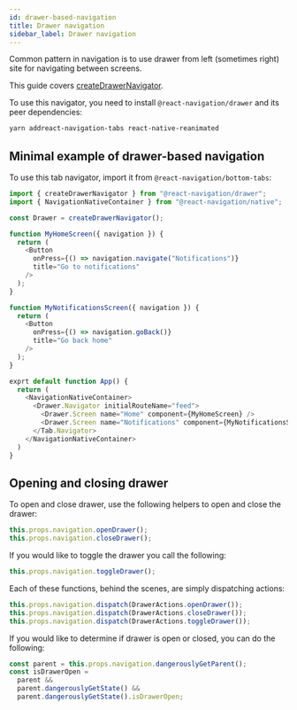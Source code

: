 ```yaml
---
id: drawer-based-navigation
title: Drawer navigation
sidebar_label: Drawer navigation
---
```


Common pattern in navigation is to use drawer from left (sometimes right) site for navigating between screens.

This guide covers [createDrawerNavigator](drawer-navigator.html).

To use this navigator, you need to install `@react-navigation/drawer` and its peer dependencies:


```sh
yarn addreact-navigation-tabs react-native-reanimated
```

## Minimal example of drawer-based navigation

To use this tab navigator, import it from `@react-navigation/bottom-tabs`:


```js
import { createDrawerNavigator } from "@react-navigation/drawer";
import { NavigationNativeContainer } from "@react-navigation/native";

const Drawer = createDrawerNavigator();

function MyHomeScreen({ navigation }) {
  return (
    <Button
      onPress={() => navigation.navigate("Notifications")}
      title="Go to notifications"
    />
  );
}

function MyNotificationsScreen({ navigation }) {
  return (
    <Button
      onPress={() => navigation.goBack()}
      title="Go back home"
    />
  );
}

exprt default function App() {
  return (
    <NavigationNativeContainer>
      <Drawer.Navigator initialRouteName="feed">
        <Drawer.Screen name="Home" component={MyHomeScreen} />
        <Drawer.Screen name="Notifications" component={MyNotificationsScreen} />
      </Tab.Navigator>
    </NavigationNativeContainer>
  )
}

````

## Opening and closing drawer


To open and close drawer, use the following helpers to open and close the drawer:

```js
this.props.navigation.openDrawer();
this.props.navigation.closeDrawer();
```

If you would like to toggle the drawer you call the following:

```js
this.props.navigation.toggleDrawer();
```

Each of these functions, behind the scenes, are simply dispatching actions:

```js
this.props.navigation.dispatch(DrawerActions.openDrawer());
this.props.navigation.dispatch(DrawerActions.closeDrawer());
this.props.navigation.dispatch(DrawerActions.toggleDrawer());
```

If you would like to determine if drawer is open or closed, you can do the following:

```js
const parent = this.props.navigation.dangerouslyGetParent();
const isDrawerOpen =
  parent &&
  parent.dangerouslyGetState() &&
  parent.dangerouslyGetState().isDrawerOpen;
```
